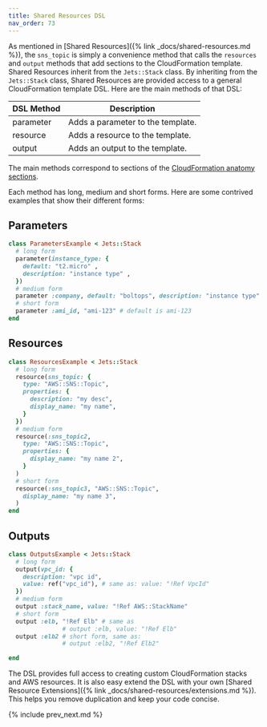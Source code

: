 ```yaml
---
title: Shared Resources DSL
nav_order: 73
---
```


As mentioned in [Shared Resources]({% link _docs/shared-resources.md %}), the `sns_topic` is simply a convenience method that calls the `resources` and `output` methods that add sections to the CloudFormation template. Shared Resources inherit from the `Jets::Stack` class.  By inheriting from the `Jets::Stack` class, Shared Resources are provided access to a general CloudFormation template DSL.  Here are the main methods of that DSL:

DSL Method | Description
--- | ---
parameter | Adds a parameter to the template.
resource | Adds a resource to the template.
output | Adds an output to the template.

The main methods correspond to sections of the [CloudFormation anatomy sections](https://docs.aws.amazon.com/AWSCloudFormation/latest/UserGuide/template-anatomy.html).

Each method has long, medium and short forms.  Here are some contrived examples that show their different forms:

## Parameters

```ruby
class ParametersExample < Jets::Stack
  # long form
  parameter(instance_type: {
    default: "t2.micro" ,
    description: "instance type" ,
  })
  # medium form
  parameter :company, default: "boltops", description: "instance type"
  # short form
  parameter :ami_id, "ami-123" # default is ami-123
end
```

## Resources

```ruby
class ResourcesExample < Jets::Stack
  # long form
  resource(sns_topic: {
    type: "AWS::SNS::Topic",
    properties: {
      description: "my desc",
      display_name: "my name",
    }
  })
  # medium form
  resource(:sns_topic2,
    type: "AWS::SNS::Topic",
    properties: {
      display_name: "my name 2",
    }
  )
  # short form
  resource(:sns_topic3, "AWS::SNS::Topic",
    display_name: "my name 3",
  )
end
```

## Outputs

```ruby
class OutputsExample < Jets::Stack
  # long form
  output(vpc_id: {
    description: "vpc id",
    value: ref("vpc_id"), # same as: value: "!Ref VpcId"
  })
  # medium form
  output :stack_name, value: "!Ref AWS::StackName"
  # short form
  output :elb, "!Ref Elb" # same as
               # output :elb, value: "!Ref Elb"
  output :elb2 # short form, same as:
               # output :elb2, "!Ref Elb2"

end
```

The DSL provides full access to creating custom CloudFormation stacks and AWS resources.  It is also easy extend the DSL with your own [Shared Resource Extensions]({% link _docs/shared-resources/extensions.md %}). This helps you remove duplication and keep your code concise.

{% include prev_next.md %}
